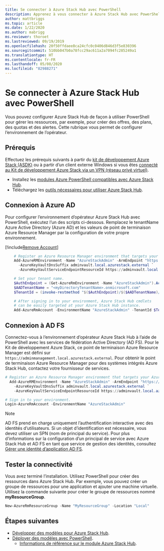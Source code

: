 ```yaml
---
title: Se connecter à Azure Stack Hub avec PowerShell
description: Apprenez à vous connecter à Azure Stack Hub avec PowerShell.
author: mattbriggs
ms.topic: article
ms.date: 1/22/2020
ms.author: mabrigg
ms.reviewer: thoroet
ms.lastreviewed: 09/19/2019
ms.openlocfilehash: 20f50ffdaee8ca24cfc0c0406d846d3f5e830396
ms.sourcegitcommit: 510bb047b0a78fcc29ac611a2a7094fc285249a1
ms.translationtype: HT
ms.contentlocale: fr-FR
ms.lasthandoff: 05/08/2020
ms.locfileid: "82988271"
---
```

# <a name="connect-to-azure-stack-hub-with-powershell"></a>Se connecter à Azure Stack Hub avec PowerShell

Vous pouvez configurer Azure Stack Hub de façon à utiliser PowerShell pour gérer les ressources, par exemple, pour créer des offres, des plans, des quotas et des alertes. Cette rubrique vous permet de configurer l’environnement de l’opérateur.

## <a name="prerequisites"></a>Prérequis

Effectuez les prérequis suivants à partir du [kit de développement Azure Stack (ASDK)](../asdk/asdk-connect.md#connect-with-rdp) ou à partir d’un client externe Windows si vous êtes [connecté au Kit de développement Azure Stack via un VPN (réseau privé virtuel)](../asdk/asdk-connect.md#connect-with-vpn).

- Installez les [modules Azure PowerShell compatibles avec Azure Stack Hub](azure-stack-powershell-install.md).  
- Téléchargez les [outils nécessaires pour utiliser Azure Stack Hub](azure-stack-powershell-download.md).  

## <a name="connect-with-azure-ad"></a>Connexion à Azure AD

Pour configurer l’environnement d’opérateur Azure Stack Hub avec PowerShell, exécutez l’un des scripts ci-dessous. Remplacez le tenantName Azure Active Directory (Azure AD) et les valeurs de point de terminaison Azure Resource Manager par la configuration de votre propre environnement.

[!include[Remove Account](../../includes/remove-account.md)]

```powershell  
    # Register an Azure Resource Manager environment that targets your Azure Stack Hub instance. Get your Azure Resource Manager endpoint value from your service provider.
    Add-AzureRMEnvironment -Name "AzureStackAdmin" -ArmEndpoint "https://adminmanagement.local.azurestack.external" `
      -AzureKeyVaultDnsSuffix adminvault.local.azurestack.external `
      -AzureKeyVaultServiceEndpointResourceId https://adminvault.local.azurestack.external

    # Set your tenant name.
    $AuthEndpoint = (Get-AzureRmEnvironment -Name "AzureStackAdmin").ActiveDirectoryAuthority.TrimEnd('/')
    $AADTenantName = "<myDirectoryTenantName>.onmicrosoft.com"
    $TenantId = (invoke-restmethod "$($AuthEndpoint)/$($AADTenantName)/.well-known/openid-configuration").issuer.TrimEnd('/').Split('/')[-1]

    # After signing in to your environment, Azure Stack Hub cmdlets
    # can be easily targeted at your Azure Stack Hub instance.
    Add-AzureRmAccount -EnvironmentName "AzureStackAdmin" -TenantId $TenantId
```

## <a name="connect-with-ad-fs"></a>Connexion à AD FS

Connectez-vous à l’environnement d’opérateur Azure Stack Hub à l’aide de PowerShell avec les services de fédération Active Directory (AD FS). Pour le Kit de développement Azure Stack, ce point de terminaison Azure Resource Manager est défini sur `https://adminmanagement.local.azurestack.external`. Pour obtenir le point de terminaison Azure Resource Manager pour des systèmes intégrés Azure Stack Hub, contactez votre fournisseur de services.

  ```powershell  
  # Register an Azure Resource Manager environment that targets your Azure Stack Hub instance. Get your Azure Resource Manager endpoint value from your service provider.
    Add-AzureRMEnvironment -Name "AzureStackAdmin" -ArmEndpoint "https://adminmanagement.local.azurestack.external" `
      -AzureKeyVaultDnsSuffix adminvault.local.azurestack.external `
      -AzureKeyVaultServiceEndpointResourceId https://adminvault.local.azurestack.external

  # Sign in to your environment.
  Login-AzureRmAccount -EnvironmentName "AzureStackAdmin"
  ```

> [!Note]  
> AD FS prend en charge uniquement l’authentification interactive avec des identités d’utilisateurs. Si un objet d’identification est nécessaire, vous devez utiliser un SPN (nom de principal du service). Pour plus d’informations sur la configuration d’un principal de service avec Azure Stack Hub et AD FS en tant que service de gestion des identités, consultez [Gérer une identité d’application AD FS](azure-stack-create-service-principals.md#manage-an-ad-fs-app-identity).

## <a name="test-the-connectivity"></a>Tester la connectivité

Vous avez terminé l’installation. Utilisez PowerShell pour créer des ressources dans Azure Stack Hub. Par exemple, vous pouvez créer un groupe de ressources pour une application et ajouter une machine virtuelle. Utilisez la commande suivante pour créer le groupe de ressources nommé **myResourceGroup**.

```powershell  
New-AzureRmResourceGroup -Name "MyResourceGroup" -Location "Local"
```

## <a name="next-steps"></a>Étapes suivantes

- [Développer des modèles pour Azure Stack Hub](../user/azure-stack-develop-templates.md).
- [Déployer des modèles avec PowerShell](../user/azure-stack-deploy-template-powershell.md).
  - [Informations de référence sur le module Azure Stack Hub](https://docs.microsoft.com/powershell/azure/azure-stack/overview).

